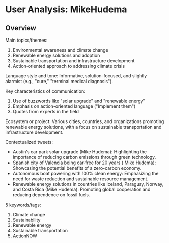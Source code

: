 # User Analysis: MikeHudema

## Overview

Main topics/themes:

1. Environmental awareness and climate change
2. Renewable energy solutions and adoption
3. Sustainable transportation and infrastructure development
4. Action-oriented approach to addressing climate crisis

Language style and tone: Informative, solution-focused, and slightly alarmist (e.g., "cure," "terminal medical diagnosis").

Key characteristics of communication:

1. Use of buzzwords like "solar upgrade" and "renewable energy"
2. Emphasis on action-oriented language ("Implement them")
3. Quotes from experts in the field

Ecosystem or project: Various cities, countries, and organizations promoting renewable energy solutions, with a focus on sustainable transportation and infrastructure development.

Contextualized tweets:

* Austin's car park solar upgrade (Mike Hudema): Highlighting the importance of reducing carbon emissions through green technology.
* Spanish city of Valencia being car-free for 20 years ( Mike Hudema): Showcasing the potential benefits of a zero-carbon economy.
* Autonomous boat powering with 100% clean energy: Emphasizing the need for waste reduction and sustainable resource management.
* Renewable energy solutions in countries like Iceland, Paraguay, Norway, and Costa Rica (Mike Hudema): Promoting global cooperation and reducing dependence on fossil fuels.

5 keywords/tags:

1. Climate change
2. Sustainability
3. Renewable energy
4. Sustainable transportation
5. ActionNOW
